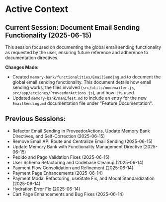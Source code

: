 # Active Context

## Current Session: Document Email Sending Functionality (2025-06-15)

This session focused on documenting the global email sending functionality as requested by the user, ensuring future reference and adherence to documentation directives.

**Changes Made:**
- Created `memory-bank/functionalities/EmailSending.md` to document the global email sending functionality. This document details how email sending works, the files involved (`src/utils/nodemailer.js`, `src/app/acciones/ProveedorActions.js`), and how it is used.
- Updated `memory-bank/manifest.md` to include an entry for the new `EmailSending.md` documentation file under "Feature Documentation".

## Previous Sessions:
- Refactor Email Sending in ProveedorActions, Update Memory Bank Directives, and Self-Correction (2025-06-15)
- Remove Email API Route and Centralize Email Sending (2025-06-15)
- Update Memory Bank with Functionality Management Directive (2025-06-15)
- Pedido and Pago Validation Fixes (2025-06-15)
- User Schema Refactoring and Codebase Cleanup (2025-06-14)
- Payment Flow Consolidation and Refinement (2025-06-14)
- Payment Page Enhancements (2025-06-14)
- Payment Modal Refactoring, useState Fix, and Modal Standardization (2025-06-14)
- Hydration Error Fix (2025-06-14)
- Cart Page Enhancements and Bug Fixes (2025-06-14)
